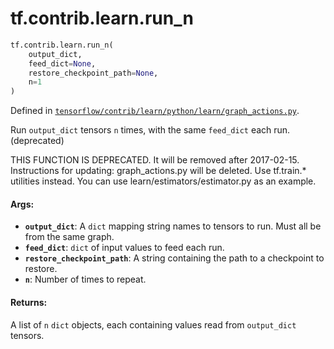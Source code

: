<div itemscope itemtype="http://developers.google.com/ReferenceObject">
<meta itemprop="name" content="tf.contrib.learn.run_n" />
<meta itemprop="path" content="Stable" />
</div>

# tf.contrib.learn.run_n

``` python
tf.contrib.learn.run_n(
    output_dict,
    feed_dict=None,
    restore_checkpoint_path=None,
    n=1
)
```



Defined in [`tensorflow/contrib/learn/python/learn/graph_actions.py`](/code/stable/tensorflow/contrib/learn/python/learn/graph_actions.py).

Run `output_dict` tensors `n` times, with the same `feed_dict` each run. (deprecated)

THIS FUNCTION IS DEPRECATED. It will be removed after 2017-02-15.
Instructions for updating:
graph_actions.py will be deleted. Use tf.train.* utilities instead. You can use learn/estimators/estimator.py as an example.

#### Args:

* <b>`output_dict`</b>: A `dict` mapping string names to tensors to run. Must all be
    from the same graph.
* <b>`feed_dict`</b>: `dict` of input values to feed each run.
* <b>`restore_checkpoint_path`</b>: A string containing the path to a checkpoint to
    restore.
* <b>`n`</b>: Number of times to repeat.


#### Returns:

A list of `n` `dict` objects, each containing values read from `output_dict`
tensors.